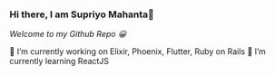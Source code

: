 ### Hi there, I am Supriyo Mahanta👋

<i> Welcome to my Github Repo 😀 </i>

🔭 I’m currently working on Elixir, Phoenix, Flutter, Ruby on Rails
🌱 I’m currently learning ReactJS

<!--
**SPrio/sprio** is a ✨ _special_ ✨ repository because its `README.md` (this file) appears on your GitHub profile.

Here are some ideas to get you started:

- 🔭 I’m currently working on ...
- 🌱 I’m currently learning ...
- 👯 I’m looking to collaborate on ...
- 🤔 I’m looking for help with ...
- 💬 Ask me about ...
- 📫 How to reach me: ...
- 😄 Pronouns: ...
- ⚡ Fun fact: ...
-->
